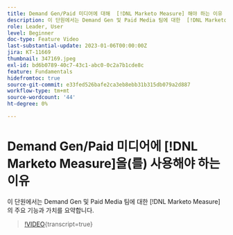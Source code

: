 ```yaml
---
title: Demand Gen/Paid 미디어에 대해  [!DNL Marketo Measure] 해야 하는 이유
description: 이 단원에서는 Demand Gen 및 Paid Media 팀에 대한  [!DNL Marketo Measure]의 주요 기능과 가치를 요약합니다.
role: Leader, User
level: Beginner
doc-type: Feature Video
last-substantial-update: 2023-01-06T00:00:00Z
jira: KT-11669
thumbnail: 347169.jpeg
exl-id: bd6b0789-40c7-43c1-abc0-0c2a7b1cde8c
feature: Fundamentals
hidefromtoc: true
source-git-commit: e33fed526bafe2ca3eb8ebb31b315db079a2d887
workflow-type: tm+mt
source-wordcount: '44'
ht-degree: 0%

---
```


# Demand Gen/Paid 미디어에 [!DNL Marketo Measure]을(를) 사용해야 하는 이유

이 단원에서는 Demand Gen 및 Paid Media 팀에 대한 [!DNL Marketo Measure]의 주요 기능과 가치를 요약합니다.

>[!VIDEO](https://video.tv.adobe.com/v/3422250/?learn=on&captions=kor){transcript=true}
